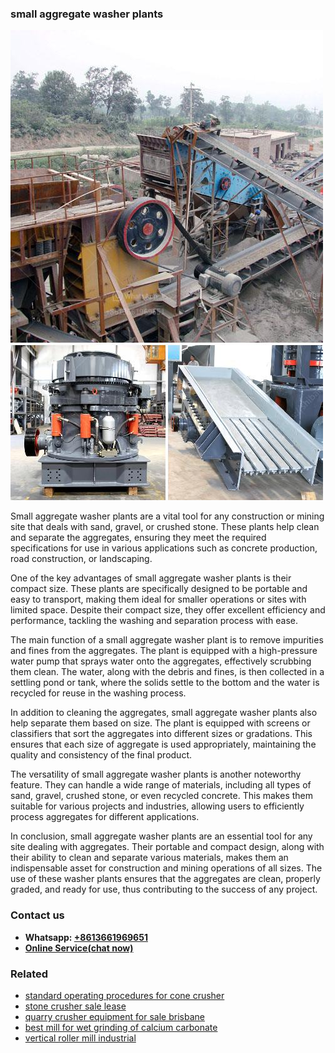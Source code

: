 <h3>small aggregate washer plants</h3><img src='1703042491.jpg' alt=''><p>Small aggregate washer plants are a vital tool for any construction or mining site that deals with sand, gravel, or crushed stone. These plants help clean and separate the aggregates, ensuring they meet the required specifications for use in various applications such as concrete production, road construction, or landscaping.</p><p>One of the key advantages of small aggregate washer plants is their compact size. These plants are specifically designed to be portable and easy to transport, making them ideal for smaller operations or sites with limited space. Despite their compact size, they offer excellent efficiency and performance, tackling the washing and separation process with ease.</p><p>The main function of a small aggregate washer plant is to remove impurities and fines from the aggregates. The plant is equipped with a high-pressure water pump that sprays water onto the aggregates, effectively scrubbing them clean. The water, along with the debris and fines, is then collected in a settling pond or tank, where the solids settle to the bottom and the water is recycled for reuse in the washing process.</p><p>In addition to cleaning the aggregates, small aggregate washer plants also help separate them based on size. The plant is equipped with screens or classifiers that sort the aggregates into different sizes or gradations. This ensures that each size of aggregate is used appropriately, maintaining the quality and consistency of the final product.</p><p>The versatility of small aggregate washer plants is another noteworthy feature. They can handle a wide range of materials, including all types of sand, gravel, crushed stone, or even recycled concrete. This makes them suitable for various projects and industries, allowing users to efficiently process aggregates for different applications.</p><p>In conclusion, small aggregate washer plants are an essential tool for any site dealing with aggregates. Their portable and compact design, along with their ability to clean and separate various materials, makes them an indispensable asset for construction and mining operations of all sizes. The use of these washer plants ensures that the aggregates are clean, properly graded, and ready for use, thus contributing to the success of any project.</p><h3>Contact us</h3><ul><li><strong>Whatsapp:&nbsp;<a href="https://wa.me/8613661969651">+8613661969651</a></strong></li><li><a href="https://swt.shibang-china.com/?git&amp;zhl&amp;small aggregate washer plants"><strong>Online Service(chat now)</strong></a></li></ul><h3>Related</h3><ul><li><a href='standard operating procedures for cone crusher.md'>standard operating procedures for cone crusher</a></li><li><a href='stone crusher sale lease.md'>stone crusher sale lease</a></li><li><a href='quarry crusher equipment for sale brisbane.md'>quarry crusher equipment for sale brisbane</a></li><li><a href='best mill for wet grinding of calcium carbonate.md'>best mill for wet grinding of calcium carbonate</a></li><li><a href='vertical roller mill industrial.md'>vertical roller mill industrial</a></li></ul>